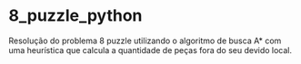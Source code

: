 # 8_puzzle_python
Resolução do problema 8 puzzle utilizando o algoritmo de busca A* com uma heurística que calcula a quantidade de peças fora do seu devido local.
